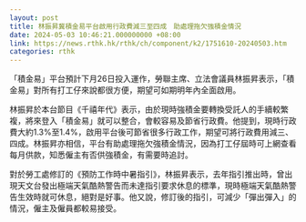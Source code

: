 ```yaml
---
layout: post
title: 林振昇冀積金易平台啟用行政費減三至四成　助處理拖欠強積金情況
date: 2024-05-03 10:46:21.000000000 +08:00
link: https://news.rthk.hk/rthk/ch/component/k2/1751610-20240503.htm
categories: rthk
---
```


「積金易」平台預計下月26日投入運作，勞聯主席、立法會議員林振昇表示，「積金易」對所有打工仔來說都很方便，期望可如期明年內全面啟用。

林振昇於本台節目《千禧年代》表示，由於現時強積金要轉換受託人的手續較繁複，將來登入「積金易」就可以整合，會較容易及節省行政費。他提到，現時行政費大約1.3%至1.4%，啟用平台後可節省很多行政工作，期望可將行政費用減三、四成。林振昇亦相信，平台有助處理拖欠強積金情況，因為打工仔屆時可上網查看每月供款，知悉僱主有否供強積金，有需要時追討。

對於勞工處修訂的《預防工作時中暑指引》，林振昇表示，去年指引推出時，曾出現天文台發出極端天氣酷熱警告而未達指引要求休息的標準，現時極端天氣酷熱警告生效時就可休息，絕對是好事。他又說，修訂後的指引，可減少「彈出彈入」的情況，僱主及僱員都較易接受。
